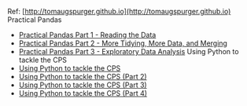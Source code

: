 Ref: [http://tomaugspurger.github.io](http://tomaugspurger.github.io)
Practical Pandas
- [Practical Pandas Part 1 - Reading the Data](http://tomaugspurger.github.io/practical-pandas-part-1-reading-the-data.html)
- [Practical Pandas Part 2 - More Tidying, More Data, and Merging](http://tomaugspurger.github.io/practical-pandas-part-2-more-tidying-more-data-and-merging.html)
- [Practical Pandas Part 3 - Exploratory Data Analysis](http://tomaugspurger.github.io/practical-pandas-part-3-exploratory-data-analysis.html)
Using Python to tackle the CPS
- [Using Python to tackle the CPS](http://tomaugspurger.github.io/tackling%20the%20cps.html)
- [Using Python to tackle the CPS (Part 2)](http://tomaugspurger.github.io/tackling%20the%20cps%20(part%202).html)
- [Using Python to tackle the CPS (Part 3)](http://tomaugspurger.github.io/tackling%20the%20cps%20(part%203).html)
- [Using Python to tackle the CPS (Part 4)](http://tomaugspurger.github.io/tackling%20the%20cps%20(part%204).html)
